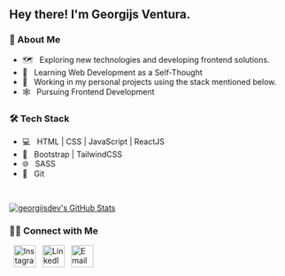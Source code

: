 <h2> Hey there! I'm Georgijs Ventura.</h2>

<h3> 👱 About Me </h3>

- 🗺️ &nbsp; Exploring new technologies and developing frontend solutions.
- 🌱 &nbsp; Learning Web Development as a Self-Thought
- 💼 &nbsp; Working in my personal projects using the stack mentioned below.
- 🕸️ &nbsp; Pursuing Frontend Development

<h3>🛠 Tech Stack</h3>

- 💻 &nbsp; HTML | CSS | JavaScript | ReactJS
- 🎨 &nbsp; Bootstrap | TailwindCSS
- 🌐 &nbsp; SASS
- 🔧 &nbsp; Git

<br/>

[![georgijsdev's GitHub Stats](https://github-readme-stats.vercel.app/api?username=georgijsdev&show_icons=true)](https://github.com/georgijsdev)

<h3> 🤝🏻 Connect with Me </h3>

<p align="left">
&nbsp; <a href="https://www.instagram.com/georgijs.dev/"><img width="40px" alt="Instagram" src="https://image.flaticon.com/icons/svg/1384/1384031.svg"></a>
&nbsp; <a href="https://www.linkedin.com/in/germans-ventura/"><img width="40px" alt="LinkedIn" src="https://image.flaticon.com/icons/svg/1384/1384088.svg"></a>
&nbsp; <a href="mailto:ventura55g@gmail.com"><img width="40px" alt="Email" src="https://image.flaticon.com/icons/svg/2991/2991151.svg"></a>
